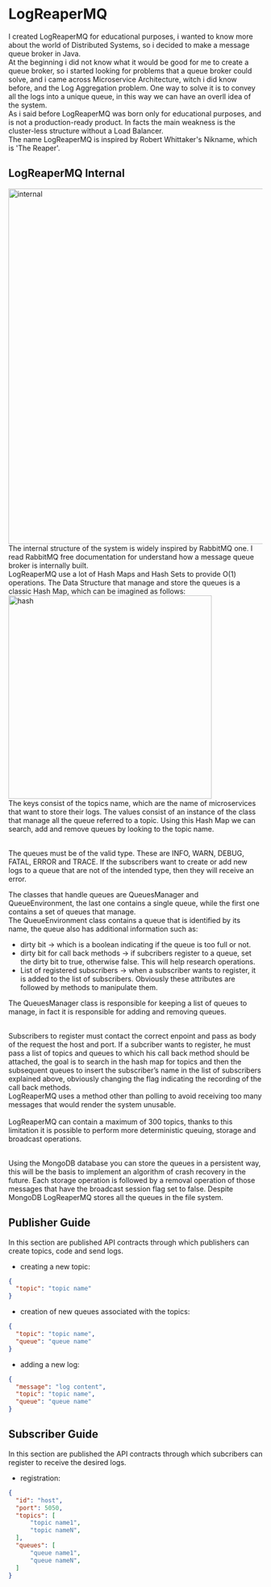# LogReaperMQ
I created LogReaperMQ for educational purposes, i wanted to know more about the world of Distributed Systems, so i decided to make a message queue broker in Java. <br>
At the beginning i did not know what it would be good for me to create a queue broker, so i started looking for problems that a queue broker could solve, and i came across Microservice Architecture, witch i did know before, and the Log Aggregation problem. One way to solve it is to convey all the logs into a unique queue, in this way we can have an overll idea of the system. <br>
As i said before LogReaperMQ was born only for educational purposes, and is not a production-ready product. In facts the main weakness is the cluster-less structure without a Load Balancer.<br>
The name LogReaperMQ is inspired by Robert Whittaker's Nikname, which is 'The Reaper'.
## LogReaperMQ Internal
<img width="704" alt="internal" src="https://github.com/user-attachments/assets/7145916f-d88f-4084-988d-5aaa699881bc"> <br>
The internal structure of the system is widely inspired by RabbitMQ one. I read RabbitMQ free documentation for understand how a message queue broker is internally built. <br>
LogReaperMQ use a lot of Hash Maps and Hash Sets to provide O(1) operations. The Data Structure that manage and store the queues is a classic Hash Map, which can be imagined as follows: <br>
<img width="403" alt="hash" src="https://github.com/user-attachments/assets/3d723c8e-fc0b-4b32-964f-58920d2c2194"> <br>
The keys consist of the topics name, which are the name of microservices that want to store their logs. The values consist of an instance of the class that manage all the queue referred to a topic. Using this Hash Map we can search, add and remove queues by looking to the topic name. <br> <br>

The queues must be of the valid type. These are INFO, WARN, DEBUG, FATAL, ERROR and TRACE. If the subscribers want to create or add new logs to a queue that are not of the intended type, then they will receive an error. <br>

The classes that handle queues are QueuesManager and QueueEnvironment, the last one contains a single queue, while the first one contains a set of queues that manage. <br>
The QueueEnvironment class contains a queue that is identified by its name, the queue also has additional information such as:
* dirty bit -> which is a boolean indicating if the queue is too full or not.
* dirty bit for call back methods -> if subcribers register to a queue, set the dirty bit to true, otherwise false. This will help research operations.
* List of registered subscribers -> when a subscriber wants to register, it is added to the list of subscribers.
Obviously these attributes are followed by methods to manipulate them. <br>

The QueuesManager class is responsible for keeping a list of queues to manage, in fact it is responsible for adding and removing queues. <br> <br>

Subscribers to register must contact the correct enpoint and pass as body of the request the host and port. If a subcriber wants to register, he must pass a list of topics and queues to which his call back method should be attached, the goal is to search in the hash map for topics and then the subsequent queues to insert the subscriber’s name in the list of subscribers explained above, obviously changing the flag indicating the recording of the call back methods. <br> LogReaperMQ uses a method other than polling to avoid receiving too many messages that would render the system unusable. <br> <br>
LogReaperMQ can contain a maximum of 300 topics, thanks to this limitation it is possible to perform more deterministic queuing, storage and broadcast operations. <br><br>

Using the MongoDB database you can store the queues in a persistent way, this will be the basis to implement an algorithm of crash recovery in the future. Each storage operation is followed by a removal operation of those messages that have the broadcast session flag set to false. Despite MongoDB LogReaperMQ stores all the queues in the file system.

## Publisher Guide
In this section are published API contracts through which publishers can create topics, code and send logs. <br>
* creating a new topic:<br>
```json
{
  "topic": "topic name"
}
```
* creation of new queues associated with the topics: <br>
```json
{
  "topic": "topic name",
  "queue": "queue name"
}
```
* adding a new log: <br>
```json
{
  "message": "log content",
  "topic": "topic name",
  "queue": "queue name"
}
```

## Subscriber Guide
In this section are published the API contracts through which subcribers can register to receive the desired logs. <br>
* registration: <br>
```json
{
  "id": "host",
  "port": 5050,
  "topics": [
      "topic name1",
      "topic nameN",
  ],
  "queues": [
      "queue name1",
      "queue nameN",
  ]
}
```
